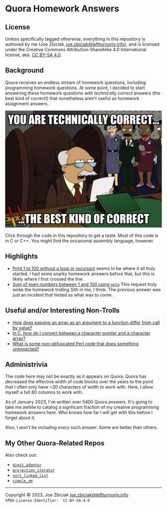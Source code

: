 # Quora Homework Answers

## License

Unless specifically tagged otherwise, everything in this repository is authored
by me (Joe Zbiciak, joe.zbiciak@leftturnonly.info), and is licensed under the
Creative Commons Attribution-ShareAlike 4.0 International license, aka.
[CC BY-SA 4.0](https://creativecommons.org/licenses/by-sa/4.0/).

## Background

Quora receives an endless stream of homework questions, including programming
homework questions. At some point, I decided to start answering these homework
questions with _technically correct_ answers (the best kind of correct!) that
nonetheless aren't useful as homework assignment answers.

![You are technically correct, the best kind of correct](Images/technically_correct.png?raw=true)

Click through the code in this repository to get a taste.  Most of this code
is in C or C++.  You might find the occasional assembly language, however.

## Highlights

* [Print 1 to 100 without a loop or recursion](print_1_to_100_without_a_loop_or_recursion)
  seems to be where it all truly started.  I had some snarky homework answers
  before that, but this is likely where I first crossed the line.
* [Sum of even numbers between 1 and 100 using `goto`](sum_of_evens_1_to_100_with_goto)
  This request truly woke the homework trolling Sith in me, I think.  The
  previous answer was just an incident that hinted as what was to come.

## Useful and/or Interesting Non-Trolls

* [How does passing an array as an argument to a function differ from call by value?](https://www.quora.com/How-does-passing-an-array-as-an-argument-to-a-function-differ-from-call-by-value/answer/Joe-Zbiciak)
* [In C, how do I convert between a character pointer and a character array?](https://www.quora.com/In-C-how-do-I-convert-between-a-character-pointer-and-a-character-array/answer/Joe-Zbiciak)
* [What is some non-obfuscated Perl code that does something unexpected?](https://www.quora.com/What-is-some-non-obfuscated-Perl-code-that-does-something-unexpected/answer/Joe-Zbiciak)

## Administrivia

The code here may not be exactly as it appears on Quora.  Quora has decreased
the effective width of code blocks over the years to the point that I often
only have ~30 characters of width to work with.  Here, I allow myself a full 80
columns to work with.

As of January 2023, I've written over 5400 Quora answers.  It's going to take
me awhile to catalog a signficant fraction of my creative programming
homework answers here.  Who knows how far I will get with this before I forget
about it.

Also, I won't be including _every_ such answer.  Some are better than others.

## My Other Quora-Related Repos

Also check out:

* [`digit_adaptor`](../digit_adaptor)
* [`projection_iterator`](../projection_iterator)
* [`sort_linked_list`](../sort_linked_list)
* [`simple_vm`](../simple_vm)

____

Copyright © 2023, Joe Zbiciak <joe.zbiciak@leftturnonly.info>  
`SPDX-License-Identifier:  CC-BY-SA-4.0`
